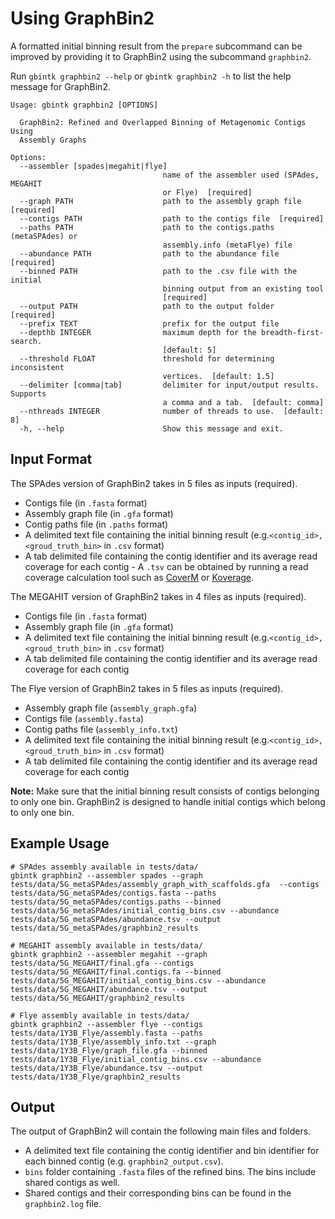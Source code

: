 # Using GraphBin2

A formatted initial binning result from the `prepare` subcommand can be improved by providing it to GraphBin2 using the subcommand `graphbin2`.

Run `gbintk graphbin2 --help` or `gbintk graphbin2 -h` to list the help message for GraphBin2.

```shell
Usage: gbintk graphbin2 [OPTIONS]

  GraphBin2: Refined and Overlapped Binning of Metagenomic Contigs Using
  Assembly Graphs

Options:
  --assembler [spades|megahit|flye]
                                  name of the assembler used (SPAdes, MEGAHIT
                                  or Flye)  [required]
  --graph PATH                    path to the assembly graph file  [required]
  --contigs PATH                  path to the contigs file  [required]
  --paths PATH                    path to the contigs.paths (metaSPAdes) or
                                  assembly.info (metaFlye) file
  --abundance PATH                path to the abundance file  [required]
  --binned PATH                   path to the .csv file with the initial
                                  binning output from an existing tool
                                  [required]
  --output PATH                   path to the output folder  [required]
  --prefix TEXT                   prefix for the output file
  --depthb INTEGER                maximum depth for the breadth-first-search.
                                  [default: 5]
  --threshold FLOAT               threshold for determining inconsistent
                                  vertices.  [default: 1.5]
  --delimiter [comma|tab]         delimiter for input/output results. Supports
                                  a comma and a tab.  [default: comma]
  --nthreads INTEGER              number of threads to use.  [default: 8]
  -h, --help                      Show this message and exit.
```


## Input Format

The SPAdes version of GraphBin2 takes in 5 files as inputs (required).

* Contigs file (in `.fasta` format)
* Assembly graph file (in `.gfa` format)
* Contig paths file (in `.paths` format)
* A delimited text file containing the initial binning result (e.g.`<contig_id>,<groud_truth_bin>` in `.csv` format)
* A tab delimited file containing the contig identifier and its average read coverage for each contig - A `.tsv` can be obtained by running a read coverage calculation tool such as [CoverM](https://github.com/wwood/CoverM) or [Koverage](https://github.com/beardymcjohnface/Koverage).

The MEGAHIT version of GraphBin2 takes in 4 files as inputs (required).

* Contigs file (in `.fasta` format)
* Assembly graph file (in `.gfa` format)
* A delimited text file containing the initial binning result (e.g.`<contig_id>,<groud_truth_bin>` in `.csv` format)
* A tab delimited file containing the contig identifier and its average read coverage for each contig

The Flye version of GraphBin2 takes in 5 files as inputs (required).

* Assembly graph file (`assembly_graph.gfa`)
* Contigs file (`assembly.fasta`)
* Contig paths file (`assembly_info.txt`)
* A delimited text file containing the initial binning result (e.g.`<contig_id>,<groud_truth_bin>` in `.csv` format)
* A tab delimited file containing the contig identifier and its average read coverage for each contig

**Note:** Make sure that the initial binning result consists of contigs belonging to only one bin. GraphBin2 is designed to handle initial contigs which belong to only one bin.


## Example Usage

```shell
# SPAdes assembly available in tests/data/
gbintk graphbin2 --assembler spades --graph tests/data/5G_metaSPAdes/assembly_graph_with_scaffolds.gfa  --contigs tests/data/5G_metaSPAdes/contigs.fasta --paths tests/data/5G_metaSPAdes/contigs.paths --binned tests/data/5G_metaSPAdes/initial_contig_bins.csv --abundance tests/data/5G_metaSPAdes/abundance.tsv --output tests/data/5G_metaSPAdes/graphbin2_results

# MEGAHIT assembly available in tests/data/
gbintk graphbin2 --assembler megahit --graph tests/data/5G_MEGAHIT/final.gfa --contigs tests/data/5G_MEGAHIT/final.contigs.fa --binned tests/data/5G_MEGAHIT/initial_contig_bins.csv --abundance tests/data/5G_MEGAHIT/abundance.tsv --output tests/data/5G_MEGAHIT/graphbin2_results

# Flye assembly available in tests/data/
gbintk graphbin2 --assembler flye --contigs tests/data/1Y3B_Flye/assembly.fasta --paths tests/data/1Y3B_Flye/assembly_info.txt --graph tests/data/1Y3B_Flye/graph_file.gfa --binned tests/data/1Y3B_Flye/initial_contig_bins.csv --abundance tests/data/1Y3B_Flye/abundance.tsv --output tests/data/1Y3B_Flye/graphbin2_results
```

## Output

The output of GraphBin2 will contain the following main files and folders.

* A delimited text file containing the contig identifier and bin identifier for each binned contig (e.g. `graphbin2_output.csv`).
* `bins` folder containing `.fasta` files of the refined bins. The bins include shared contigs as well.
* Shared contigs and their corresponding bins can be found in the `graphbin2.log` file.